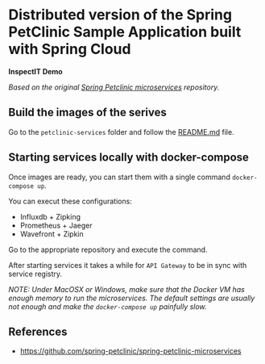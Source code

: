 # Distributed version of the Spring PetClinic Sample Application built with Spring Cloud

__InspectIT Demo__

*Based on the original [Spring Petclinic microservices](https://github.com/spring-petclinic/spring-petclinic-microservices) repository.*

## Build the images of the serives

Go to the `petclinic-services` folder and follow the [README.md](./petclinic-services/README.md) file.

## Starting services locally with docker-compose

Once images are ready, you can start them with a single command
`docker-compose up`.

You can execut these configurations:

 * Influxdb + Zipking
 * Prometheus + Jaeger
 * Wavefront + Zipkin

Go to the appropriate repository and execute the command.

After starting services it takes a while for `API Gateway` to be in sync with service registry.

*NOTE: Under MacOSX or Windows, make sure that the Docker VM has enough memory to run the microservices. The default settings
are usually not enough and make the `docker-compose up` painfully slow.*

## References

 * https://github.com/spring-petclinic/spring-petclinic-microservices
